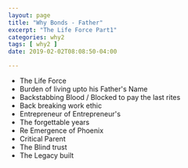 ```yaml
---
layout: page
title: "Why Bonds - Father"
excerpt: "The Life Force Part1"
categories: why2
tags: [ why2 ]
date: 2019-02-02T08:08:50-04:00

---
```


* The Life Force
* Burden of living upto his Father's Name
* Backstabbing Blood / Blocked to pay the last rites
* Back breaking work ethic
* Entrepreneur of  Entrepreneur's
* The forgettable years
* Re Emergence of Phoenix
* Critical Parent
* The Blind trust
* The Legacy built
